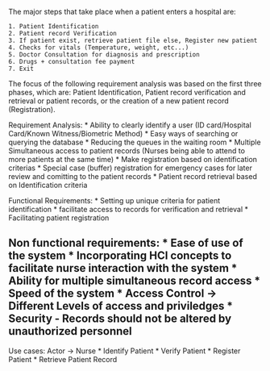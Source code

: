 The major steps that take place when a patient enters a hospital are:
    
    1. Patient Identification
    2. Patient record Verification
    3. If patient exist, retrieve patient file else, Register new patient
    4. Checks for vitals (Temperature, weight, etc...)
    5. Doctor Consultation for diagnosis and prescription
    6. Drugs + consultation fee payment
    7. Exit

The focus of the following requirement analysis was based on the first three phases, which are: Patient Identification, 
Patient record verification and retrieval or patient records, or the creation of a new patient record (Registration).

Requirement Analysis:
	* Ability to clearly identify a user (ID card/Hospital Card/Known Witness/Biometric Method)
	* Easy ways of searching or querying the database
	* Reducing the queues in the waiting room
	* Multiple Simultaneous access to patient records (Nurses being able to attend to more patients at the same time)
	* Make registration based on identification criterias
	* Special case (buffer) registration for emergency cases for later review and comitting to the patient records
	* Patient record retrieval based on Identification criteria

Functional Requirements:
	* Setting up unique criteria for patient identification
	* facilitate access to records for verification and retrieval
	* Facilitating patient registration

Non functional requirements:
	* Ease of use of the system
	* Incorporating HCI concepts to facilitate nurse interaction with the system
	* Ability for multiple simultaneous record access
	* Speed of the system 
	* Access Control -> Different Levels of access and priviledges
	* Security - Records should not be altered by unauthorized personnel
---------------------------------------------------------------------------
Use cases: Actor -> Nurse
	* Identify Patient
	* Verify Patient
	* Register Patient
	* Retrieve Patient Record
